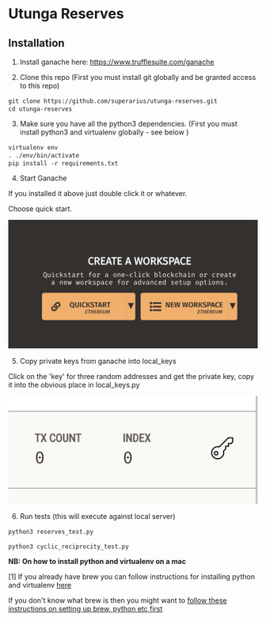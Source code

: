 # Utunga Reserves


## Installation 

1. Install ganache here: https://www.trufflesuite.com/ganache

2. Clone this repo 
(First you must install git globally and be granted access to this repo)

```
git clone https://github.com/superarius/utunga-reserves.git
cd utunga-reserves
```

3. Make sure you have all the python3 dependencies. 
(First you must install python3 and virtualenv globally - see below )

```
virtualenv env
. ./env/bin/activate
pip install -r requirements.txt
```

4. Start Ganache

If you installed it above just double click it or whatever. 

Choose quick start.

![quick start](./doc/ganache_quick_start.png)

5. Copy private keys from ganache into local_keys

Click on the 'key' for three random addresses and get the private key, copy it into the obvious place in local_keys.py

![private key](./doc/ganache_priv_keys.png)


6. Run tests (this will execute against local server)

```
python3 reserves_test.py
```

```
python3 cyclic_reciprocity_test.py
```

**NB: On how to install python and virtualenv on a mac**

[1] If you already have brew you can follow instructions for installing python and virtualenv [here](https://gist.github.com/pandafulmanda/730a9355e088a9970b18275cb9eadef3)

If you don't know what brew is then you might want to [follow these instructions on setting up brew, python etc first](https://installpython3.com/mac/)
